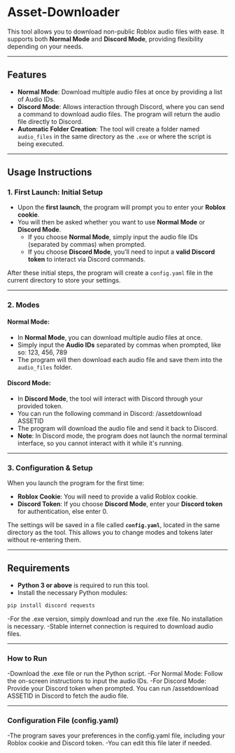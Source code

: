 # Asset-Downloader

This tool allows you to download non-public Roblox audio files with ease. It supports both **Normal Mode** and **Discord Mode**, providing flexibility depending on your needs.

---

## **Features**

- **Normal Mode**: Download multiple audio files at once by providing a list of Audio IDs.
- **Discord Mode**: Allows interaction through Discord, where you can send a command to download audio files. The program will return the audio file directly to Discord.
- **Automatic Folder Creation**: The tool will create a folder named `audio_files` in the same directory as the `.exe` or where the script is being executed.

---

## **Usage Instructions**

### **1. First Launch: Initial Setup**

- Upon the **first launch**, the program will prompt you to enter your **Roblox cookie**.
- You will then be asked whether you want to use **Normal Mode** or **Discord Mode**.
  - If you choose **Normal Mode**, simply input the audio file IDs (separated by commas) when prompted.
  - If you choose **Discord Mode**, you’ll need to input a **valid Discord token** to interact via Discord commands.
  
After these initial steps, the program will create a `config.yaml` file in the current directory to store your settings.

---

### **2. Modes**

#### **Normal Mode**:  
- In **Normal Mode**, you can download multiple audio files at once.
- Simply input the **Audio IDs** separated by commas when prompted, like so: 123, 456, 789
- The program will then download each audio file and save them into the `audio_files` folder.

#### **Discord Mode**:  
- In **Discord Mode**, the tool will interact with Discord through your provided token.
- You can run the following command in Discord: /assetdownload ASSETID
- The program will download the audio file and send it back to Discord.
- **Note**: In Discord mode, the program does not launch the normal terminal interface, so you cannot interact with it while it's running.

---

### **3. Configuration & Setup**

When you launch the program for the first time:

- **Roblox Cookie**: You will need to provide a valid Roblox cookie.
- **Discord Token**: If you choose **Discord Mode**, enter your **Discord token** for authentication, else enter 0.

The settings will be saved in a file called **`config.yaml`**, located in the same directory as the tool. This allows you to change modes and tokens later without re-entering them.

---

## **Requirements**

- **Python 3 or above** is required to run this tool.
- Install the necessary Python modules:
```bash
pip install discord requests
```
-For the .exe version, simply download and run the .exe file. No installation is necessary.
-Stable internet connection is required to download audio files.

---

### **How to Run**

-Download the .exe file or run the Python script.
-For Normal Mode: Follow the on-screen instructions to input the audio IDs.
-For Discord Mode: Provide your Discord token when prompted. You can run /assetdownload ASSETID in Discord to fetch the audio file.

---

### **Configuration File (config.yaml)**

-The program saves your preferences in the config.yaml file, including your Roblox cookie and Discord token. 
-You can edit this file later if needed.
